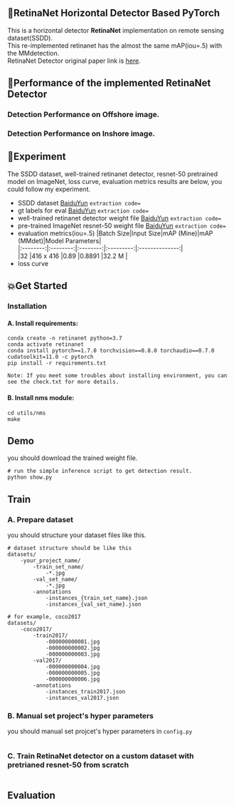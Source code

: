 ## :rocket:RetinaNet Horizontal Detector Based PyTorch
This is a horizontal detector **RetinaNet** implementation on remote sensing dataset(SSDD).  
This re-implemented retinanet has the almost the same mAP(iou=.5) with the MMdetection.  
RetinaNet Detector original paper link is [here](https://openaccess.thecvf.com/content_ICCV_2017/papers/Lin_Focal_Loss_for_ICCV_2017_paper.pdf).  
## :star2:Performance of the implemented RetinaNet Detector  
### Detection Performance on Offshore image.
### Detection Performance on Inshore image.
## :dart:Experiment
The SSDD dataset, well-trained retinanet detector, resnet-50 pretrained model on ImageNet, loss curve, evaluation metrics results are below, you could follow my experiment.  
- SSDD dataset [BaiduYun]() `extraction code=`  
- gt labels for eval [BaiduYun]() `extraction code=`  
- well-trained retinanet detector weight file [BaiduYun]() `extraction code=`  
- pre-trained ImageNet resnet-50 weight file [BaiduYun]() `extraction code=`  
- evaluation metrics(iou=.5)
|Batch Size|Input Size|mAP (Mine)|mAP (MMdet)|Model Parameters|  
|:--------:|:--------:|:--------:|:---------:|:--------------:|  
|32        |416 x 416 |0.89      |0.8891     |32.2 M          |  
- loss curve
## :boom:Get Started  
### Installation
#### A. Install requirements:
```
conda create -n retinanet python=3.7
conda activate retinanet
conda install pytorch==1.7.0 torchvision==0.8.0 torchaudio==0.7.0 cudatoolkit=11.0 -c pytorch
pip install -r requirements.txt  

Note: If you meet some troubles about installing environment, you can see the check.txt for more details.
```
#### B. Install nms module:
```
cd utils/nms
make
```
## Demo
you should download the trained weight file.
```
# run the simple inference script to get detection result.
python show.py
```
## Train
### A. Prepare dataset
you should structure your dataset files like this.
```
# dataset structure should be like this
datasets/
    -your_project_name/
        -train_set_name/
            -*.jpg
        -val_set_name/
            -*.jpg
        -annotations
            -instances_{train_set_name}.json
            -instances_{val_set_name}.json

# for example, coco2017
datasets/
    -coco2017/
        -train2017/
            -000000000001.jpg
            -000000000002.jpg
            -000000000003.jpg
        -val2017/
            -000000000004.jpg
            -000000000005.jpg
            -000000000006.jpg
        -annotations
            -instances_train2017.json
            -instances_val2017.json
```
### B. Manual set project's hyper parameters
you should manual set projcet's hyper parameters in `config.py`
```

```
### C. Train RetinaNet detector on a custom dataset with pretrianed resnet-50 from scratch
```
```
## Evaluation
